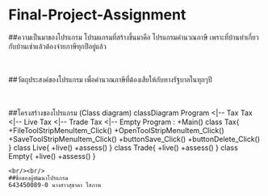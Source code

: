 # Final-Project-Assignment

##ความเป็นมาของโปรแกรม
โปรมแกรมที่สร้างขึ้นมาคือ โปรแกรมคำนวณภาษี เพราะที่บ้านทำเกี่ยวกับบ้านเช่าแล้วต้องจ่ายภาษีทุกปีอยู่แล้ว 

<br/><br/>
##วัตถุประสงค์ของโปรแกรม
เพื่อคำนวณภาษีที่ต้องเสียให้กับทางรัฐบาลในทุกๆปี

<br/><br/>
##โครงสร้างของโปรแกรม (Class diagram)
classDiagram
    Program <|-- Tax
    Tax <|-- Live
    Tax <|-- Trade
    Tax <|-- Empty
    Program : +Main()
    class Tax{
        +FileToolStripMenuItem_Click()
        +OpenToolStripMenuItem_Click()
        +SaveToolStripMenuItem_Click()
        +buttonSave_Click()
        +buttonDelete_Click()
    }
    class Live{
        +live()
        +assess()
    }
    class Trade{
        +live()
        +assess()
    }
    class Empty{
        +live()
        +assess()
    }
    
    
    <br/><br/>
    ##ชื่อของผู้พัฒนาโปรแกรม
    643450089-0 นางสาวสุธาดา โสภาพ
